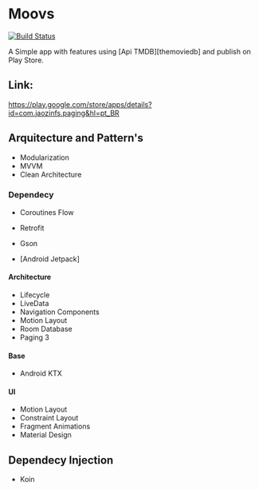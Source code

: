 # Moovs
[![Build Status](https://app.bitrise.io/app/4d5958d333c0abb0/status.svg?token=_-R4niE95TSDhgSu7lRYlg&branch=master)](https://app.bitrise.io/app/4d5958d333c0abb0)

A Simple app with features using [Api TMDB][themoviedb] and publish on Play Store.

## Link:
https://play.google.com/store/apps/details?id=com.jaozinfs.paging&hl=pt_BR

## Arquitecture and Pattern's
* Modularization
* MVVM
* Clean Architecture

### Dependecy

* Coroutines Flow
* Retrofit 
* Gson 


* [Android Jetpack] 
#### Architecture
* Lifecycle
* LiveData
* Navigation Components
* Motion Layout
* Room Database
* Paging 3

#### Base
* Android KTX

#### UI
* Motion Layout
* Constraint Layout
* Fragment Animations
* Material Design

## Dependecy Injection
* Koin
